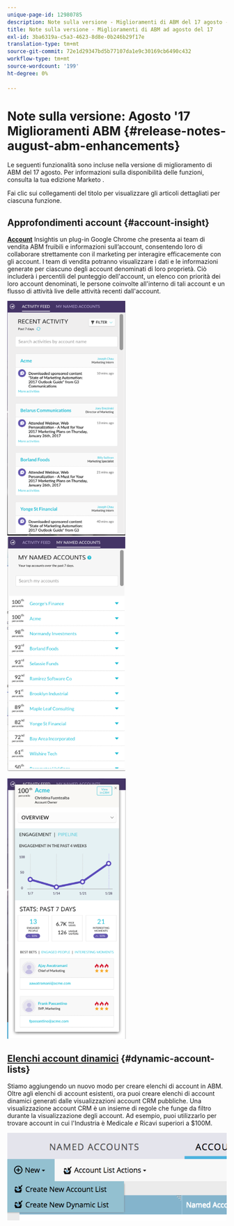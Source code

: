 ```yaml
---
unique-page-id: 12980785
description: Note sulla versione - Miglioramenti di ABM del 17 agosto - Documentazione di Marketo - Documentazione del prodotto
title: Note sulla versione - Miglioramenti di ABM ad agosto del 17
exl-id: 3ba6319a-c5a3-4623-8d8e-0b246b29f17e
translation-type: tm+mt
source-git-commit: 72e1d29347bd5b77107da1e9c30169cb6490c432
workflow-type: tm+mt
source-wordcount: '199'
ht-degree: 0%

---
```


# Note sulla versione: Agosto &#39;17 Miglioramenti ABM {#release-notes-august-abm-enhancements}

Le seguenti funzionalità sono incluse nella versione di miglioramento di ABM del 17 agosto. Per informazioni sulla disponibilità delle funzioni, consulta la tua edizione Marketo .

Fai clic sui collegamenti del titolo per visualizzare gli articoli dettagliati per ciascuna funzione.

## Approfondimenti account {#account-insight}

**[Account](/help/marketo/product-docs/target-account-management/setup-tam/account-insight-plug-in-overview.md)** Insightis un plug-in Google Chrome che presenta ai team di vendita ABM fruibili e informazioni sull’account, consentendo loro di collaborare strettamente con il marketing per interagire efficacemente con gli account. I team di vendita potranno visualizzare i dati e le informazioni generate per ciascuno degli account denominati di loro proprietà. Ciò includerà i percentili del punteggio dell&#39;account, un elenco con priorità dei loro account denominati, le persone coinvolte all&#39;interno di tali account e un flusso di attività live delle attività recenti dall&#39;account.

![](assets/image001.png) ![](assets/image002.png)

![](assets/image003.png)

## [Elenchi account dinamici](/help/marketo/product-docs/target-account-management/target/account-lists.md) {#dynamic-account-lists}

Stiamo aggiungendo un nuovo modo per creare elenchi di account in ABM. Oltre agli elenchi di account esistenti, ora puoi creare elenchi di account dinamici generati dalle visualizzazioni account CRM pubbliche. Una visualizzazione account CRM è un insieme di regole che funge da filtro durante la visualizzazione degli account. Ad esempio, puoi utilizzarlo per trovare account in cui l&#39;Industria è Medicale _e_ Ricavi superiori a $100M.

![](assets/dynamic-account-list-menu-5b14-5d-copy.png)
